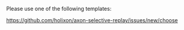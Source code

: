 Please use one of the following templates:

https://github.com/holixon/axon-selective-replay/issues/new/choose
